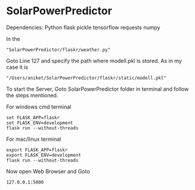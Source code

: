 # SolarPowerPredictor

Dependencies:
	Python
	flask
	pickle
	tensorflow
	requests
	numpy

In the 
	
	"SolarPowerPredictor/flaskr/weather.py" 

Goto Line 127 and specify the path where modell.pkl is stored. As in my case it is 
	
	"/Users/aniket/SolarPowerPredictor/flaskr/static/modell.pkl"

To start the Server, Goto SolarPowerPredictor folder in terminal and follow the steps mentioned.

For windows cmd terminal

	set FLASK_APP=flaskr
	set FLASK_ENV=development
	flask run --without-threads

For mac/linux terminal

	export FLASK_APP=flaskr
	export FLASK_ENV=development
	flask run --without-threads

Now open Web Browser and Goto
	
	127.0.0.1:5000

